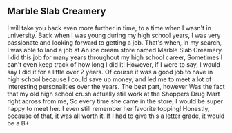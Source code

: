 <h2>
Marble Slab Creamery
</h2>

<p>
I will take you back even more further in time, to a time when I wasn't in university. 
Back when I was young during my high school years, I was very passionate and looking forward to getting a job. 
That's when, in my search, I was able to land a job at An ice cream store named Marble Slab Creamery. I did this job for many years throughout my high school career, Sometimes I can't even keep track of how long I did it! However, if I were to say, I would say I did it for a little over 2 years. Of course it was a good job to have in high school because I could save up money, and led me to meet a lot of interesting personalities over the years. The best part, however Was the fact that my old high school crush actually still work at the Shoppers Drug Mart right across from me, So every time she came in the store, I would be super happy to meet her. I even still remember her favorite topping! Honestly, because of that, it was all worth it. If I had to give this a letter grade, it would be a B+.
</p>